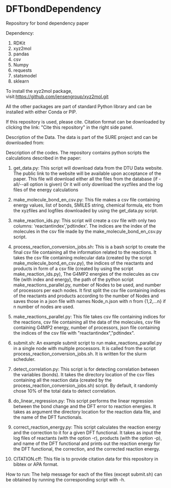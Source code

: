 # DFTbondDependency
Repository for bond dependency paper

Dependency:
1) RDKit
2) xyz2mol
3) pandas
4) csv
5) Numpy
6) requests
7) statsmodel
8) sklearn

To install the xyz2mol package, visit:https://github.com/jensengroup/xyz2mol.git

All the other packages are part of standard Python library and can be installed with either Conda or PIP.

If this repository is used, please cite. Citation format can be downloaded by clicking the link: 
"Cite this repository" in the right side panel.

Description of the Data.
The data is part of the SURE project and can be downloaded from: <link>

Description of the codes.
The repository contains python scripts the calculations described in the paper: <link after submission>
1) get_data.py: This script will download data from the DTU Data website. The public link to the website
will be available upon acceptance of the paper. This file will download either all the files from the 
database (if -all/--all option is given) Or it will only download the xyzfiles and the log files of the
energy calculations

2) make_molecule_bond_en_csv.py: This file makes a csv file containing energy values, list of bonds, SMILES
string, chemical formula, etc from the xyzfiles and logfiles downloaded by using the get_data.py script.

3) make_reaction_ids.py: This script will create a csv file with only two columns: 'reactantindex','pdtindex'.
The indices are the index of the molecules in the csv file made by the make_molecule_bond_en_csv.py script.

4) process_reaction_conversion_jobs.sh: This is a bash script to create the final csv file containing
all the information related to the reactions. It takes the csv file containing molecular data (created by the
script make_molecule_bond_en_csv.py), the indices of the reactants and products in form of a csv file
(created by using the script make_reaction_ids.py), The G4MP2 energies of the molecules as csv file (with
index and energy), the path of the python script make_reactions_parallel.py, number of Nodes to be used,
and number of processors per each nodes.
It first split the csv file containing indices of the reactants and products according to the number of Nodes
and saves those in a json file with names Node_n.json with n from {1,2,...n} if n number of nodes are used.

5) make_reactions_parallel.py: This file takes csv file containing indices for the reactions, csv file containing
all the data of the molecules, csv file containing G4MP2 energy, number of processors, json file
containing the indices of the csv file with "reactantindex","pdtindex".

6) submit.sh: An example submit script to run make_reactions_parallel.py in a single node with multiple processors.
It is called from the script process_reaction_conversion_jobs.sh. It is written for the slurm scheduler.

7) detect_correlation.py: This script is for detecting correlation between the variables (bonds). It takes
the directory location of the csv files containing all the reaction data (created by the process_reaction_conversion_jobs.sh)
script. By default, it randomly chose 10% of the total data to detect correlation.

8) do_linear_regression.py: This script performs the linear regression between the bond change and the DFT error to
reaction energies. It takes as argument the directory location for the reaction data file, and the name of the DFT
functionals.

9) correct_reaction_energy.py: This script calculates the reaction energy and the correction to it for a given DFT functional.
It takes as input the log files of reactants (with the option -r), products (with the option -p), and name of the
DFT functional and prints out the reaction energy for the DFT functional, the correction, and the corrected reaction energy.

10) CITATION.cff: This file is to provide citation data for this repository in bibtex or APA format.

How to run:
The help message for each of the files (except submit.sh) can be obtained by running the corresponding
script with -h.
